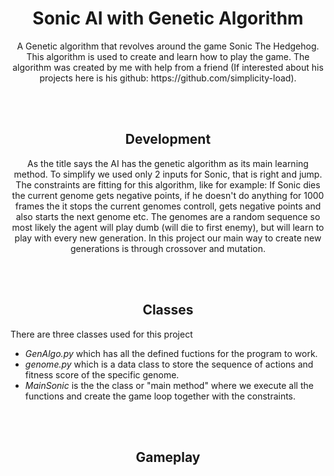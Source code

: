 <div align = "center">
<h1 align = "center">
Sonic AI with Genetic Algorithm
  </h1>
  </div>
  
  <p align = "center">
A Genetic algorithm that revolves around the game Sonic The Hedgehog. This algorithm is used to create and learn how to play the game.
The algorithm was created by me with help from a friend (If interested about his projects here is his github: https://github.com/simplicity-load).
</p>  
<br>
<br>

<h2 align = "center">
Development
  </h2>

<div align = "center">
  <p>
    As the title says the AI has the genetic algorithm as its main learning method.
    To simplify we used only 2 inputs for Sonic, that is right and jump. The constraints are fitting for this algorithm, like for example: If Sonic dies the current genome gets negative points, if he doesn't do anything for 1000 frames the it stops the current genomes controll, gets negative points and also starts the next genome etc. The genomes are a random sequence so most likely the agent will play dumb (will die to first enemy), but will learn to play with every new generation. In this project our main way to create new generations is through crossover and mutation.
  </p>
  </div>
  <br>
  <br>
  <h2 align = "center">
  Classes
  </h2>
  <div>
  <p> There are three classes used for this project </p>
  <ul>
  <li><i>GenAlgo.py</i> which has all the defined fuctions for the program to work.</li>
  <li><i>genome.py</i> which is a data class to store the sequence of actions and fitness score of the specific genome.</li>
  <li><i>MainSonic</i> is the the class or "main method" where we execute all the functions and create the game loop together with the constraints.</li>
  </ul>
  </div>
  
  <br>
  <br>
  
  <h2 align = "center">
  Gameplay
  </h2>
  

